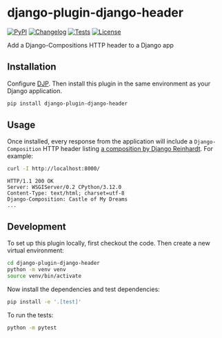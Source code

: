# django-plugin-django-header

[![PyPI](https://img.shields.io/pypi/v/django-plugin-django-header.svg)](https://pypi.org/project/django-plugin-django-header/)
[![Changelog](https://img.shields.io/github/v/release/simonw/django-plugin-django-header?include_prereleases&label=changelog)](https://github.com/simonw/django-plugin-django-header/releases)
[![Tests](https://github.com/simonw/django-plugin-django-header/workflows/Test/badge.svg)](https://github.com/simonw/django-plugin-django-header/actions?query=workflow%3ATest)
[![License](https://img.shields.io/badge/license-Apache%202.0-blue.svg)](https://github.com/simonw/django-plugin-django-header/blob/main/LICENSE)

Add a Django-Compositions HTTP header to a Django app

## Installation

Configure [DJP](https://github.com/simonw/djp). Then install this plugin in the same environment as your Django application.
```bash
pip install django-plugin-django-header
```
## Usage

Once installed, every response from the application will include a `Django-Composition` HTTP header listing [a composition by Django Reinhardt](https://en.wikipedia.org/wiki/List_of_compositions_by_Django_Reinhardt). For example:

```bash
curl -I http://localhost:8000/
```
```
HTTP/1.1 200 OK
Server: WSGIServer/0.2 CPython/3.12.0
Content-Type: text/html; charset=utf-8
Django-Composition: Castle of My Dreams
...
```

## Development

To set up this plugin locally, first checkout the code. Then create a new virtual environment:
```bash
cd django-plugin-django-header
python -m venv venv
source venv/bin/activate
```
Now install the dependencies and test dependencies:
```bash
pip install -e '.[test]'
```
To run the tests:
```bash
python -m pytest
```
